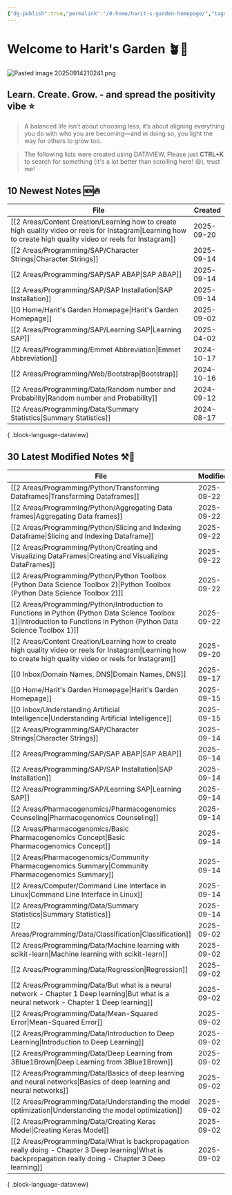 ```yaml
---
{"dg-publish":true,"permalink":"/0-home/harit-s-garden-homepage/","tags":["gardenEntry"],"created":"2025-09-02T22:41:52.133+07:00","updated":"2025-09-15T23:31:20.832+07:00"}
---
```




# Welcome to Harit's Garden 🪴🌻
![Pasted image 20250914210241.png](/img/user/3%20Resources/Attachment/Pasted%20image%2020250914210241.png)
## **Learn. Create. Grow.** - and spread the positivity vibe ⭐
> A balanced life isn’t about choosing less; it’s about aligning everything you do with who you are becoming—and in doing so, you light the way for others to grow too.

> The following lists were created using DATAVIEW, Please just **CTRL+K** to search for something (it's a lot better than scrolling here! 😆), trust me!


## 10 Newest Notes 🆕🔥
| File                                                                                                                                                               | Created    |
| ------------------------------------------------------------------------------------------------------------------------------------------------------------------ | ---------- |
| [[2 Areas/Content Creation/Learning how to create high quality video or reels for Instagram\|Learning how to create high quality video or reels for Instagram]] | 2025-09-20 |
| [[2 Areas/Programming/SAP/Character Strings\|Character Strings]]                                                                                                | 2025-09-14 |
| [[2 Areas/Programming/SAP/SAP ABAP\|SAP ABAP]]                                                                                                                  | 2025-09-14 |
| [[2 Areas/Programming/SAP/SAP Installation\|SAP Installation]]                                                                                                  | 2025-09-14 |
| [[0 Home/Harit's Garden Homepage\|Harit's Garden Homepage]]                                                                                                     | 2025-09-02 |
| [[2 Areas/Programming/SAP/Learning SAP\|Learning SAP]]                                                                                                          | 2025-04-02 |
| [[2 Areas/Programming/Emmet Abbreviation\|Emmet Abbreviation]]                                                                                                  | 2024-10-17 |
| [[2 Areas/Programming/Web/Bootstrap\|Bootstrap]]                                                                                                                | 2024-10-16 |
| [[2 Areas/Programming/Data/Random number and Probability\|Random number and Probability]]                                                                       | 2024-09-12 |
| [[2 Areas/Programming/Data/Summary Statistics\|Summary Statistics]]                                                                                             | 2024-08-17 |

{ .block-language-dataview}

## 30 Latest Modified Notes ⚒️📝
| File                                                                                                                                                                       | Modified   |
| -------------------------------------------------------------------------------------------------------------------------------------------------------------------------- | ---------- |
| [[2 Areas/Programming/Python/Transforming Dataframes\|Transforming Dataframes]]                                                                                         | 2025-09-22 |
| [[2 Areas/Programming/Python/Aggregating Data frames\|Aggregating Data frames]]                                                                                         | 2025-09-22 |
| [[2 Areas/Programming/Python/Slicing and Indexing Dataframe\|Slicing and Indexing Dataframe]]                                                                           | 2025-09-22 |
| [[2 Areas/Programming/Python/Creating and Visualizing DataFrames\|Creating and Visualizing DataFrames]]                                                                 | 2025-09-22 |
| [[2 Areas/Programming/Python/Python Toolbox (Python Data Science Toolbox 2)\|Python Toolbox (Python Data Science Toolbox 2)]]                                           | 2025-09-22 |
| [[2 Areas/Programming/Python/Introduction to Functions in Python (Python Data Science Toolbox 1)\|Introduction to Functions in Python (Python Data Science Toolbox 1)]] | 2025-09-22 |
| [[2 Areas/Content Creation/Learning how to create high quality video or reels for Instagram\|Learning how to create high quality video or reels for Instagram]]         | 2025-09-20 |
| [[0 Inbox/Domain Names, DNS\|Domain Names, DNS]]                                                                                                                        | 2025-09-17 |
| [[0 Home/Harit's Garden Homepage\|Harit's Garden Homepage]]                                                                                                             | 2025-09-15 |
| [[0 Inbox/Understanding Artificial Intelligence\|Understanding Artificial Intelligence]]                                                                                | 2025-09-15 |
| [[2 Areas/Programming/SAP/Character Strings\|Character Strings]]                                                                                                        | 2025-09-14 |
| [[2 Areas/Programming/SAP/SAP ABAP\|SAP ABAP]]                                                                                                                          | 2025-09-14 |
| [[2 Areas/Programming/SAP/SAP Installation\|SAP Installation]]                                                                                                          | 2025-09-14 |
| [[2 Areas/Programming/SAP/Learning SAP\|Learning SAP]]                                                                                                                  | 2025-09-14 |
| [[2 Areas/Pharmacogenomics/Pharmacogenomics Counseling\|Pharmacogenomics Counseling]]                                                                                   | 2025-09-14 |
| [[2 Areas/Pharmacogenomics/Basic Pharmacogenomics Concept\|Basic Pharmacogenomics Concept]]                                                                             | 2025-09-14 |
| [[2 Areas/Pharmacogenomics/Community Pharmacogenomics Summary\|Community Pharmacogenomics Summary]]                                                                     | 2025-09-14 |
| [[2 Areas/Computer/Command Line Interface in Linux\|Command Line Interface in Linux]]                                                                                   | 2025-09-14 |
| [[2 Areas/Programming/Data/Summary Statistics\|Summary Statistics]]                                                                                                     | 2025-09-14 |
| [[2 Areas/Programming/Data/Classification\|Classification]]                                                                                                             | 2025-09-02 |
| [[2 Areas/Programming/Data/Machine learning with scikit-learn\|Machine learning with scikit-learn]]                                                                     | 2025-09-02 |
| [[2 Areas/Programming/Data/Regression\|Regression]]                                                                                                                     | 2025-09-02 |
| [[2 Areas/Programming/Data/But what is a neural network - Chapter 1 Deep learning\|But what is a neural network - Chapter 1 Deep learning]]                             | 2025-09-02 |
| [[2 Areas/Programming/Data/Mean-Squared Error\|Mean-Squared Error]]                                                                                                     | 2025-09-02 |
| [[2 Areas/Programming/Data/Introduction to Deep Learning\|Introduction to Deep Learning]]                                                                               | 2025-09-02 |
| [[2 Areas/Programming/Data/Deep Learning from 3Blue1Brown\|Deep Learning from 3Blue1Brown]]                                                                             | 2025-09-02 |
| [[2 Areas/Programming/Data/Basics of deep learning and neural networks\|Basics of deep learning and neural networks]]                                                   | 2025-09-02 |
| [[2 Areas/Programming/Data/Understanding the model optimization\|Understanding the model optimization]]                                                                 | 2025-09-02 |
| [[2 Areas/Programming/Data/Creating Keras Model\|Creating Keras Model]]                                                                                                 | 2025-09-02 |
| [[2 Areas/Programming/Data/What is backpropagation really doing - Chapter 3 Deep learning\|What is backpropagation really doing - Chapter 3 Deep learning]]             | 2025-09-02 |

{ .block-language-dataview}